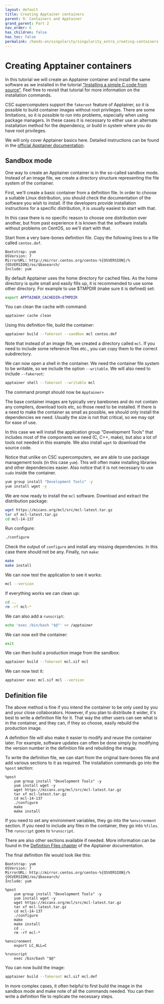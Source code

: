 ```yaml
---
layout: default
title: Creating Apptainer containers
parent: 9. Containers and Apptainer
grand_parent: Part 2
nav_order: 6
has_children: false
has_toc: false
permalink: /hands-on/singularity/singularity_extra_creating-containers.html
---
```


# Creating Apptainer containers

In this tutorial we will create an Apptainer container and install the same software as we installed in the tutorial ["Installing a simple C code from source"](https://csc-training.github.io/csc-env-eff/hands-on/installing/installing_hands-on_mcl.html). Feel free to revisit that tutorial for more information on the installation commands.

CSC supercomputers support the `fakeroot` feature of Apptainer, so it is possible to build
container images without root privileges. There are some limitations, so it is possible to run into problems, especially when using package managers. In these cases it is necessary to either use an
alternate installation method for the dependency, or build in system where you do have root privileges.

We will only cover Apptainer basics here. Detailed instructions can be found in the [official Apptainer documentation](https://apptainer.org/docs/user/latest/quick_start.html).

## Sandbox mode

One way to create an Apptainer container is in the so-called sandbox mode. Instead of an image file, we create a directory structure representing the file system of the container.

First, we'll create a basic container from a definition file. In order to choose a suitable Linux distribution, you should check the documentation of the software you wish to install. If the developers provide installation instructions for a specific distribution, it is usually easiest to start with that.

In this case there is no specific reason to choose one distribution over another, but from past experience it is known that the software installs without problems on CentOS, so we'll start with that.

Start from a very bare-bones definition file. Copy the following lines to a file called `centos.def`.

```text
Bootstrap: yum
OSVersion: 7
MirrorURL: http://mirror.centos.org/centos-%{OSVERSION}/%{OSVERSION}/os/$basearch/
Include: yum
```

By default Apptainer uses the home directory for cached files. As the home directory is quite
small and easily fills up, it is recommended to use some other directory. For example to use
$TMPDIR (make sure it is defined) set:

```bash
export APPTAINER_CACHEDIR=$TMPDIR
```

You can clean the cache with command:

```bash
apptainer cache clean
```

Using this definition file, build the container:

```bash
apptainer build --fakeroot --sandbox mcl centos.def
```

Note that instead of an image file, we created a directory called `mcl`. If you need to include some reference files etc., you can copy them to the correct subdirectory.

We can now open a shell in the container. We need the container file system to be writable, so we include the option `--writable`. We will also need to include `--fakeroot`:

```bash
apptainer shell --fakeroot --writable mcl
```

The command prompt should now be `Apptainer>`

The base container images are typically very barebones and do not contain any compilers, 
download tools etc, so those need to be installed. If there is a need to make the container as small as possible, we should only install the dependencies we need. Usually the size is not that critical, so we may opt for ease of use.

In this case we will install the application group "Development Tools" that includes most of the components we need (C, C++, make), but also a lot of tools not needed in this example. We also
install `wget` to download the source code.

Notice that unlike on CSC supercomputers, we are able to use package management tools (in this case `yum`). This will often make installing libraries and other dependencies easier. Also notice that it is not necessary to use `sudo` inside the container.

```bash
yum group install "Development Tools" -y
yum install wget -y
```

We are now ready to install the `mcl` software. Download and extract the distribution package:

```bash
wget https://micans.org/mcl/src/mcl-latest.tar.gz
tar xf mcl-latest.tar.gz
cd mcl-14-137
```

Run configure:

```bash
./configure
```

Check the output of `configure` and install any missing dependencies. In this case there should not be any. Finally, run `make`:

```bash
make
make install
```

We can now test the application to see it works:

```bash
mcl --version
```

If everything works we can clean up:

```bash
cd ..
rm -rf mcl-*
```

We can also add a `runscript`:

```bash
echo 'exec /bin/bash "$@"' >> /apptainer
```

We can now exit the container:

```bash
exit
```

We can then build a production image from the sandbox:

```bash
apptainer build --fakeroot mcl.sif mcl
```

We can now test it:

```bash
apptainer exec mcl.sif mcl --version
```

## Definition file

The above method is fine if you intend the container to be only used by you and your close collaborators. However, if you plan to distribute it wider, it's best to write a definition file for it. That way the other users can see what is in the container, and they can, if they so choose, easily rebuild the production image.

A definition file will also make it easier to modify and reuse the container later. For example, software updates can often be done simply by modifying the version number in the definition file and rebuilding the image.

To write the definition file, we can start from the original bare-bones file and add various sections to it as required. The installation commands go into the `%post` section:

```text
%post
    yum group install "Development Tools" -y
    yum install wget -y
    wget https://micans.org/mcl/src/mcl-latest.tar.gz
    tar xf mcl-latest.tar.gz
    cd mcl-14-137
    ./configure
    make
    make install
```

If you need to set any environment variables, they go into the `%environment` section. If you need to include any files in the container, they go into `%files`. The `runscript` goes to `%runscript`.

There are also other sections available if needed. More information can be found in the [Definition Files chapter](https://apptainer.org/docs/user/latest/definition_files.html) of the Apptainer documentation.

The final definition file would look like this:

```text
Bootstrap: yum
OSVersion: 7
MirrorURL: http://mirror.centos.org/centos-%{OSVERSION}/%{OSVERSION}/os/$basearch/
Include: yum

%post
    yum group install "Development Tools" -y
    yum install wget -y
    wget https://micans.org/mcl/src/mcl-latest.tar.gz
    tar xf mcl-latest.tar.gz
    cd mcl-14-137
    ./configure
    make
    make install
    cd ..
    rm -rf mcl-*

%environment
    export LC_ALL=C

%runscript
    exec /bin/bash "$@"
```

You can now build the image:

```bash
apptainer build --fakeroot mcl.sif mcl.def
```

In more complex cases, it often helpful to first build the image in the sandbox mode and make note of all the commands needed. You can then write a definition file to replicate the necessary steps.
